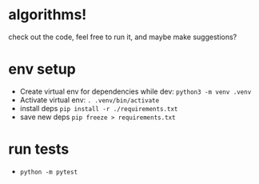 # algorithms!

check out the code, feel free to run it, and maybe make suggestions?

# env setup
- Create virtual env for dependencies while dev: `python3 -m venv .venv`
- Activate virtual env: `. .venv/bin/activate`
- install deps `pip install -r ./requirements.txt`
- save new deps `pip freeze > requirements.txt`

# run tests
- `python -m pytest`
